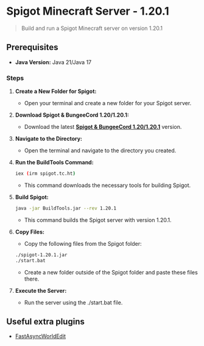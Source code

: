 # Spigot Minecraft Server - 1.20.1
> Build and run a Spigot Minecraft server on version 1.20.1

## Prerequisites

- **Java Version:** Java 21/Java 17

### Steps

1. **Create a New Folder for Spigot:**
   - Open your terminal and create a new folder for your Spigot server.

2. **Download Spigot & BungeeCord 1.20/1.20.1:**
   - Download the latest [**Spigot & BungeeCord 1.20/1.20.1**](https://www.spigotmc.org/threads/spigot-bungeecord-1-20-1-20-1.606939/) version.

3. **Navigate to the Directory:**
   - Open the terminal and navigate to the directory you created.

4. **Run the BuildTools Command:**
   ```sh
   iex (irm spigot.tc.ht)
   ```
   - This command downloads the necessary tools for building Spigot.
5. **Build Spigot:**

    ```sh
    java -jar BuildTools.jar --rev 1.20.1
    ```
    - This command builds the Spigot server with version 1.20.1.
6. **Copy Files:**
    - Copy the following files from the Spigot folder:
    ```sh
    ./spigot-1.20.1.jar
    ./start.bat
    ```
    - Create a new folder outside of the Spigot folder and paste these files there.
7. **Execute the Server:**
    - Run the server using the ./start.bat file.

## Useful extra plugins
- [FastAsyncWorldEdit](https://www.spigotmc.org/resources/fastasyncworldedit.13932/)
